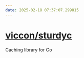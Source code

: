 ```yaml
---
date: 2025-02-18 07:37:07.299815
---
```


# [viccon/sturdyc](https://github.com/viccon/sturdyc)

Caching library for Go